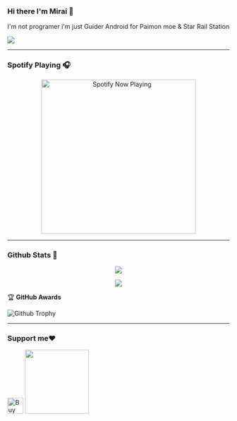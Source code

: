 ### Hi there I'm Mirai 👋
I'm not programer i'm just Guider Android for Paimon moe & Star Rail Station 

<img src="https://telegra.ph/file/82d3feb35ceab42024602.gif"/>
</p>
<p align="center">
 
 ------
 
### Spotify Playing 🎧

<p align="center">
  <a href="https://open.spotify.com/user/31nuzemgd72h4llo3dnl2pshegeu?si=qHWmVIfBQhy2KyH0dJgQ2Q&utm_source=copy-link" target="_blank"><img src="https://now-playing-on-spotify.vercel.app/api/spotify" alt="Spotify Now Playing" width="350"/></a>
</p>

------

### Github Stats 🚀
<p align="center"><a href="https://github.com/Mirai0009"><img src="https://github-readme-stats.vercel.app/api?username=Mirai0009&show_icons=true&theme=radical"></a></p>

<p align="center"><a href="https://github.com/Mirai0009"><img src="https://github-readme-stats.vercel.app/api/top-langs/?username=Mirai0009&theme=radical&layout=compact"></a></p> 

<summary>&#127942 <b>GitHub Awards</b>
</summary>

![Github Trophy](https://github-profile-trophy.vercel.app/?username=Mirai0009)

------

### Support me❤️
 
<a href='https://ko-fi.com/mirai07' target='_blank'><img height='36' style='border:0px;height:36px;' src='https://storage.ko-fi.com/cdn/kofi3.png?v=3' border='0' alt='Buy Me a Coffee at ko-fi.com' /></a>
<a href="https://saweria.co/mirai07"><img src="https://telegra.ph/file/60f8ff1e1e9124672f665.png" width=145px>


